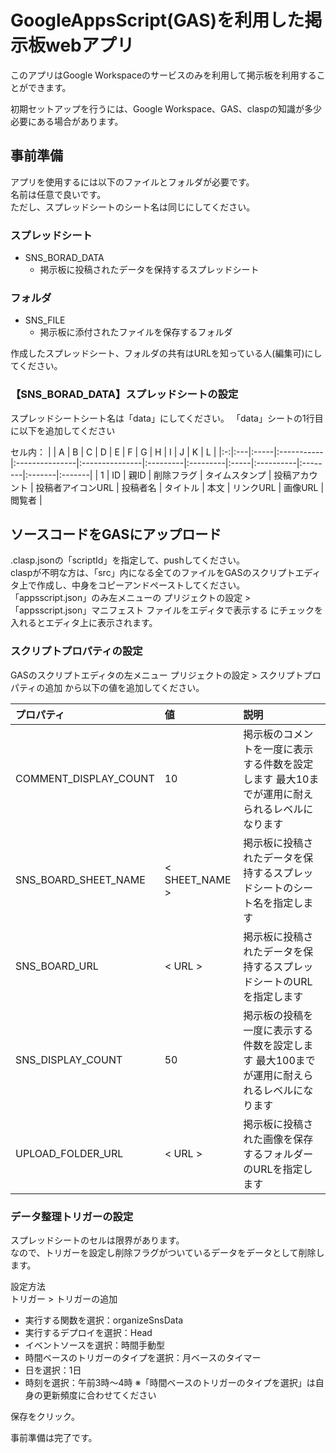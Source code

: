 # GoogleAppsScript(GAS)を利用した掲示板webアプリ

このアプリはGoogle Workspaceのサービスのみを利用して掲示板を利用することができます。

初期セットアップを行うには、Google Workspace、GAS、claspの知識が多少必要にある場合があります。

## 事前準備
アプリを使用するには以下のファイルとフォルダが必要です。  
名前は任意で良いです。  
ただし、スプレッドシートのシート名は同じにしてください。  

### スプレッドシート
+ SNS_BORAD_DATA
  + 掲示板に投稿されたデータを保持するスプレッドシート

### フォルダ
+ SNS_FILE
  + 掲示板に添付されたファイルを保存するフォルダ

作成したスプレッドシート、フォルダの共有はURLを知っている人(編集可)にしてください。

### 【SNS_BORAD_DATA】スプレッドシートの設定

スプレッドシートシート名は「data」にしてください。
「data」シートの1行目に以下を追加してください

セル内：
|   | A  | B    | C          | D              | E              | F        | G        | H    | I         | J       | K      | L      |
|:-:|:---|:-----|:-----------|:---------------|:---------------|:---------|:---------|:-----|:----------|:--------|:-------|:-------|
| 1 | ID | 親ID | 削除フラグ | タイムスタンプ | 投稿アカウント | 投稿者アイコンURL | 投稿者名 | タイトル | 本文 | リンクURL | 画像URL | 閲覧者 |


## ソースコードをGASにアップロード
.clasp.jsonの「scriptId」を指定して、pushしてください。  
claspが不明な方は、「src」内になる全てのファイルをGASのスクリプトエディタ上で作成し、中身をコピーアンドペーストしてください。  
「appsscript.json」のみ左メニューの プリジェクトの設定 > 「appsscript.json」マニフェスト ファイルをエディタで表示する にチェックを入れるとエディタ上に表示されます。  

### スクリプトプロパティの設定
GASのスクリプトエディタの左メニュー プリジェクトの設定 > スクリプトプロパティの追加 から以下の値を追加してください。

| プロパティ  | 値  | 説明    |
|:-|:---|:-----|
| COMMENT_DISPLAY_COUNT | 10 | 掲示板のコメントを一度に表示する件数を設定します  最大10までが運用に耐えられるレベルになります |
| SNS_BOARD_SHEET_NAME | < SHEET_NAME > | 掲示板に投稿されたデータを保持するスプレッドシートのシート名を指定します |
| SNS_BOARD_URL | < URL > | 掲示板に投稿されたデータを保持するスプレッドシートのURLを指定します |
| SNS_DISPLAY_COUNT | 50 | 掲示板の投稿を一度に表示する件数を設定します  最大100までが運用に耐えられるレベルになります |
| UPLOAD_FOLDER_URL | < URL > | 掲示板に投稿された画像を保存するフォルダーのURLを指定します |


### データ整理トリガーの設定
スプレッドシートのセルは限界があります。  
なので、トリガーを設定し削除フラグがついているデータをデータとして削除します。  

設定方法  
トリガー > トリガーの追加 
* 実行する関数を選択：organizeSnsData
* 実行するデプロイを選択：Head
* イベントソースを選択：時間手動型
* 時間ベースのトリガーのタイプを選択：月ベースのタイマー
* 日を選択：1日
* 時刻を選択：午前3時〜4時
※「時間ベースのトリガーのタイプを選択」は自身の更新頻度に合わせてください

保存をクリック。

事前準備は完了です。
